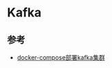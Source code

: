 # Kafka

## 参考

- [docker-compose部署kafka集群](https://blog.csdn.net/xujingyiss/article/details/119249048?ops_request_misc=%257B%2522request%255Fid%2522%253A%2522166610022716781432993154%2522%252C%2522scm%2522%253A%252220140713.130102334..%2522%257D&request_id=166610022716781432993154&biz_id=0&utm_medium=distribute.pc_search_result.none-task-blog-2~all~baidu_landing_v2~default-1-119249048-null-null.142^v59^pc_search_tree,201^v3^control&utm_term=docker-compose%2Bkafka&spm=1018.2226.3001.4187)
